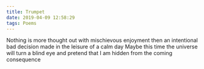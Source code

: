 ```yaml
---
title: Trumpet
date: 2019-04-09 12:58:29
tags: Poems
---
```


Nothing is more thought out
with mischievous enjoyment
then an intentional bad decision
made in the leisure of a calm day
Maybe this time
the universe will turn a blind eye
and pretend that I am hidden
from the coming consequence